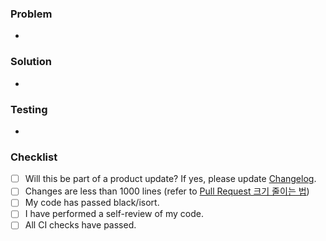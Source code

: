 ### Problem
*

### Solution
*

### Testing
*

### Checklist
- [ ] Will this be part of a product update? If yes, please update [Changelog](https://github.com/furiosa-ai/furiosa-sdk-private/blob/main/CHANGELOG.md).
- [ ] Changes are less than 1000 lines (refer to [Pull Request 크기 줄이는 법](https://github.com/furiosa-ai/npu-tools/blob/master/CodingConvention.md#pull-request-%ED%81%AC%EA%B8%B0-%EC%A4%84%EC%9D%B4%EB%8A%94-%EB%B2%95))
- [ ] My code has passed black/isort.
- [ ] I have performed a self-review of my code.
- [ ] All CI checks have passed.

